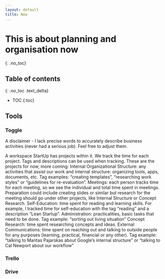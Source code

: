 ```yaml
---
layout: default
title: Now
...
```


# This is about planning and organisation now
{: .no_toc}

## Table of contents
{: .no_toc .text_delta}

- TOC
{:toc}

## Tools

### Toggle
A disclaimer - I lack precise words to accurately describe business activities (never had a serious job). Feel free to adjust them.

A workspace StartUp has projects within it. We track the time for each project. Tags and descriptions can be used when tracking. These are the projects for now, more coming:
Internal Organizational Structure: any activities that assist our work and internal structure: organizing tools, apps, documents, etc. Tag examples: “creating templates”, “researching work styles” or “guidelines for re-evaluation”.
Meetings: each person tracks time for each meeting, so we see the individual and total time spent in meetings. Preparation could include creating slides or similar but research for the meeting should go under other projects, like Internal Structure or Concept Research.
Self-Education: time spent for reading and learning skills. For example, I tracked time for self-education with the tag “reading” and a description “Lean Startup”.
Administration: practicalities, basic tasks that need to be done. Tag example: “sorting out living situation”
Concept Research: time spent researching concepts and ideas.
External Communications: time spent on reaching out and talking to outside people for any purposes (learning, practical, financial or any other). Tag example: “talking to Mantas Pajarskas about Google’s internal structure” or “talking to Cal Newport about our workflow”

### Trello
### Drive

